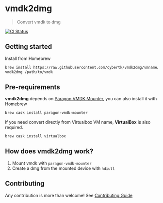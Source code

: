 # vmdk2dmg

> Convert vmdk to dmg

[![CI Status](http://img.shields.io/travis/cybertk/vmdk2dmg/master.svg?style=flat)](https://travis-ci.org/cybertk/vmdk2dmg)

## Getting started

Install from Homebrew

```bash
brew install https://raw.githubusercontent.com/cybertk/vmdk2dmg/vmname/vmdk2dmg.rb
vmdk2dmg /path/to/vmdk
```

## Pre-requirements

**vmdk2dmg** depends on [Paragon VMDK Mounter](https://www.paragon-software.com/home/vd-mounter-mac-free/), you can also install it with Homebrew

```bash
brew cask install paragon-vmdk-mounter
```

If you need convert directly from Virtualbox VM name, **VirtualBox** is also required.

```bash
brew cask install virtualbox
```

## How does **vmdk2dmg** work?

1. Mount vmdk with `paragon-vmdk-mounter`
1. Create a dmg from the mounted device with `hdiutl`

## Contributing

Any contribution is more than welcome! See [Contributing Guide](CONTRIBUTING.md)
